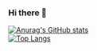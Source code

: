 ### Hi there 👋

[![Anurag's GitHub stats](https://github-readme-stats.vercel.app/api?username=fadellh&show_icons=true&count_private=true&theme=discord_old_blurple )](https://github.com/anuraghazra/github-readme-stats)          
[![Top Langs](https://github-readme-stats.vercel.app/api/top-langs/?username=fadellh&layout=compact&langs_count=5&theme=discord_old_blurple)](https://github.com/anuraghazra/github-readme-stats)


<!--
**fadellh/fadellh** is a ✨ _special_ ✨ repository because its `README.md` (this file) appears on your GitHub profile.

Here are some ideas to get you started:

- 🔭 I’m currently working on ...
- 🌱 I’m currently learning ...
- 👯 I’m looking to collaborate on ...
- 🤔 I’m looking for help with ...
- 💬 Ask me about ...
- 📫 How to reach me: ...
- 😄 Pronouns: ...
- ⚡ Fun fact: ...
-->

